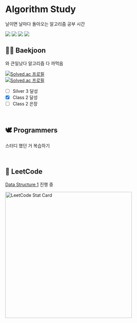 # Algorithm Study 
날이면 날마다 돌아오는 알고리즘 공부 시간
<br />

<img src="https://img.shields.io/badge/LeetCode-FFA116?style=flat-square&logo=leetcode&logoColor=white"/>
<img src="https://img.shields.io/badge/Git-F05032?style=flat-square&logo=git&logoColor=white"/>
<img src="https://img.shields.io/badge/Python-3776AB?style=flat-square&logo=python&logoColor=white"/>
<img src="https://img.shields.io/badge/sublimetext-FF9800?style=flat-square&logo=sublimetext&logoColor=white"/>

## 👩‍💻 Baekjoon
와 큰일났다 알고리즘 다 까먹음

[![Solved.ac 프로필](http://mazassumnida.wtf/api/v2/generate_badge?boj=unpieceof)](https://solved.ac/unpieceof)
<br />
[![Solved.ac 프로필](http://mazassumnida.wtf/api/mini/generate_badge?boj=unpieceof)](https://solved.ac/unpieceof)

- [ ] Silver 3 달성
- [X] Class 2 달성
- [ ] Class 2 은장

<br />

## 🕊 Programmers
스터디 했던 거 복습하기

<br />

## 🌟 LeetCode 
[Data Structure 1](https://leetcode.com/study-plan/data-structure/?progress=81jvahh) 진행 중

<img alt="LeetCode Stat Card" src="https://apu5rh8gxk.execute-api.us-east-1.amazonaws.com/default/leetcode-stats?username=unpieceof" width="400"/>
